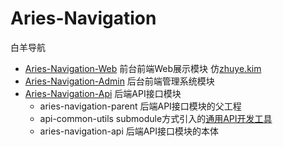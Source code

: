 # Aries-Navigation

白羊导航

* [Aries-Navigation-Web](https://github.com/kuretru/Aries-Navigation/tree/master/Aries-Navigation-Web) 前台前端Web展示模块 仿[zhuye.kim](https://www.zhuye.kim/)
* [Aries-Navigation-Admin](https://github.com/kuretru/Aries-Navigation/tree/master/Aries-Navigation-Admin) 后台前端管理系统模块
* [Aries-Navigation-Api](https://github.com/kuretru/Aries-Navigation/tree/master/Aries-Navigation-Api) 后端API接口模块
  * aries-navigation-parent 后端API接口模块的父工程
  * api-common-utils submodule方式引入的[通用API开发工具](https://github.com/kuretru/Api-Common-Utils)
  * aries-navigation-api 后端API接口模块的本体
